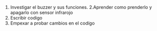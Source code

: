 1. Investigar el buzzer y sus funciones.
2.Aprender como  prenderlo y apagarlo con sensor infrarojo
3. Escribir codigo
4. Empexar a probar cambios en el codígo
